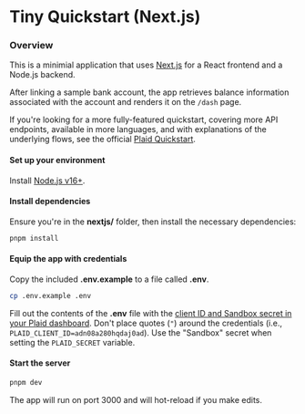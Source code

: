 # Tiny Quickstart (Next.js)

### Overview

This is a minimial application that uses [Next.js](https://nextjs.org/) for a React frontend and a Node.js backend.

After linking a sample bank account, the app retrieves balance information associated with the account and renders it on the `/dash` page.

If you're looking for a more fully-featured quickstart, covering more API endpoints, available in more languages, and with explanations of the underlying flows, see the official [Plaid Quickstart](https://www.plaid.com/docs/quickstart).

#### Set up your environment

Install [Node.js v16+](https://nodejs.dev/learn/how-to-install-nodejs).

#### Install dependencies

Ensure you're in the **nextjs/** folder, then install the necessary dependencies:

```bash
pnpm install
```

#### Equip the app with credentials

Copy the included **.env.example** to a file called **.env**.

```bash
cp .env.example .env
```

Fill out the contents of the **.env** file with the [client ID and Sandbox secret in your Plaid dashboard](https://dashboard.plaid.com/team/keys). Don't place quotes (`"`) around the credentials (i.e., `PLAID_CLIENT_ID=adn08a280hqdaj0ad`). Use the "Sandbox" secret when setting the `PLAID_SECRET` variable.

#### Start the server

```bash
pnpm dev
```

The app will run on port 3000 and will hot-reload if you make edits.
